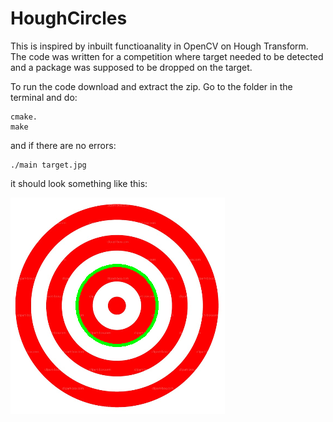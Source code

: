 # HoughCircles

This is inspired by inbuilt functioanality in OpenCV on Hough Transform. The code was written for a competition where target needed to be detected and a package was supposed to be dropped on the target.

To run the code download and extract the zip. Go to the folder in the terminal and do:

    cmake.
    make

and if there are no errors:

    ./main target.jpg

it should look something like this:

![alt text](https://github.com/syh5/HoughCircles/blob/master/targetDetect.png)
